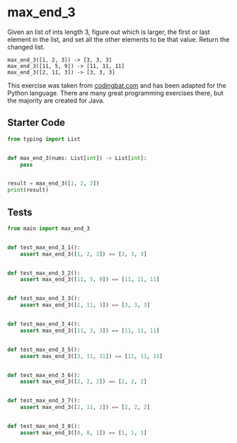 # max_end_3





Given an list of ints length 3, figure out which is larger, the first or last element in the list, and set all the other elements to be that value. Return the changed list.

```
max_end_3([1, 2, 3]) -> [3, 3, 3]
max_end_3([11, 5, 9]) -> [11, 11, 11]
max_end_3([2, 11, 3]) -> [3, 3, 3]
```

This exercise was taken from [codingbat.com](https://codingbat.com/prob/p146256) and has been adapted for the Python language. There are many great programming exercises there, but the majority are created for Java.

## Starter Code
```python
from typing import List


def max_end_3(nums: List[int]) -> List[int]:
    pass


result = max_end_3([1, 2, 3])
print(result)
```

## Tests
```python
from main import max_end_3


def test_max_end_3_1():
    assert max_end_3([1, 2, 3]) == [3, 3, 3]


def test_max_end_3_2():
    assert max_end_3([11, 5, 9]) == [11, 11, 11]


def test_max_end_3_3():
    assert max_end_3([2, 11, 3]) == [3, 3, 3]


def test_max_end_3_4():
    assert max_end_3([11, 3, 3]) == [11, 11, 11]


def test_max_end_3_5():
    assert max_end_3([3, 11, 11]) == [11, 11, 11]


def test_max_end_3_6():
    assert max_end_3([2, 2, 2]) == [2, 2, 2]


def test_max_end_3_7():
    assert max_end_3([2, 11, 2]) == [2, 2, 2]


def test_max_end_3_8():
    assert max_end_3([0, 0, 1]) == [1, 1, 1]
```
